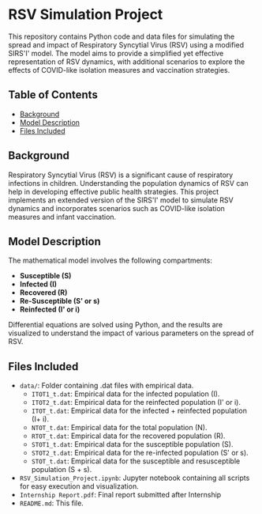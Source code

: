 # RSV Simulation Project

This repository contains Python code and data files for simulating the spread and impact of Respiratory Syncytial Virus (RSV) using a modified SIRS'I' model. The model aims to provide a simplified yet effective representation of RSV dynamics, with additional scenarios to explore the effects of COVID-like isolation measures and vaccination strategies.

## Table of Contents

- [Background](#background)
- [Model Description](#model-description)
- [Files Included](#files-included)


## Background

Respiratory Syncytial Virus (RSV) is a significant cause of respiratory infections in children. Understanding the population dynamics of RSV can help in developing effective public health strategies. This project implements an extended version of the SIRS'I' model to simulate RSV dynamics and incorporates scenarios such as COVID-like isolation measures and infant vaccination.

## Model Description

The mathematical model involves the following compartments:
- **Susceptible (S)**
- **Infected (I)**
- **Recovered (R)**
- **Re-Susceptible (S' or s)**
- **Reinfected (I' or i)**

Differential equations are solved using Python, and the results are visualized to understand the impact of various parameters on the spread of RSV.

## Files Included

- `data/`: Folder containing .dat files with empirical data.
  - `ITOT1_t.dat`: Empirical data for the infected population (I).
  - `ITOT2_t.dat`: Empirical data for the reinfected population (I' or i).
  - `ITOT_t.dat`: Empirical data for the infected + reinfected population (I+ i).
  - `NTOT_t.dat`: Empirical data for the total population (N).
  - `RTOT_t.dat`: Empirical data for the recovered population (R).
  - `STOT1_t.dat`: Empirical data for the susceptible population (S).
  - `STOT2_t.dat`: Empirical data for the re-infected population (S' or s).
  - `STOT_t.dat`: Empirical data for the susceptible and resusceptible population (S + s).
- `RSV_Simulation_Project.ipynb`: Jupyter notebook containing all scripts for easy execution and visualization.
- `Internship Report.pdf`: Final report submitted after Internship
- `README.md`: This file.


